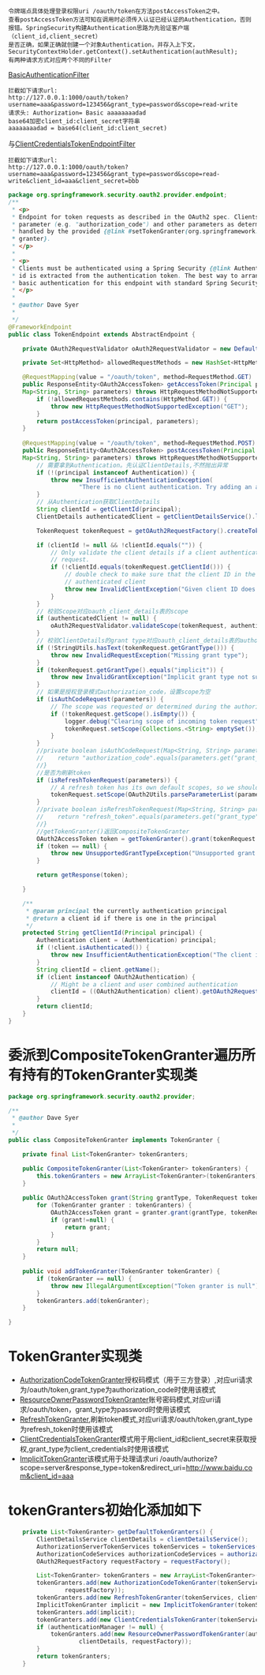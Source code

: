 ```text
令牌端点具体处理登录权限uri /oauth/token在方法postAccessToken之中。
查看postAccessToken方法可知在调用时必须传入认证已经认证的Authentication，否则报错。SpringSecurity构建Authentication思路为先验证客户端（client_id,client_secret）
是否正确，如果正确就创建一个对象Authentication，并存入上下文，SecurityContextHolder.getContext().setAuthentication(authResult);
有两种请求方式对应两个不同的Filter
```
[BasicAuthenticationFilter](https://github.com/lucky-xin/Learning/blob/gh-pages/md/SpringSecurity%26OAuth2%E5%AE%89%E5%85%A8%E6%A1%86%E6%9E%B6%E5%AD%A6%E4%B9%A0-BasicAuthenticationFilter.md)
```text
拦截如下请求url:
http://127.0.0.1:1000/oauth/token?username=aaa&password=123456&grant_type=password&scope=read-write
请求头: Authorization= Basic aaaaaaaadad
base64加密client_id:client_secret字符串
aaaaaaaadad = base64(client_id:client_secret) 
```
与[ClientCredentialsTokenEndpointFilter](https://github.com/lucky-xin/Learning/blob/gh-pages/md/SpringSecurity%26OAuth2%E5%AE%89%E5%85%A8%E6%A1%86%E6%9E%B6%E5%AD%A6%E4%B9%A0-ClientCredentialTokenEndpointFilter.md)
```text
拦截如下请求url:
http://127.0.0.1:1000/oauth/token?username=aaa&password=123456&grant_type=password&scope=read-write&client_id=aaa&client_secret=bbb
```
```java
package org.springframework.security.oauth2.provider.endpoint;
/**
 * <p>
 * Endpoint for token requests as described in the OAuth2 spec. Clients post requests with a <code>grant_type</code>
 * parameter (e.g. "authorization_code") and other parameters as determined by the grant type. Supported grant types are
 * handled by the provided {@link #setTokenGranter(org.springframework.security.oauth2.provider.TokenGranter) token
 * granter}.
 * </p>
 * 
 * <p>
 * Clients must be authenticated using a Spring Security {@link Authentication} to access this endpoint, and the client
 * id is extracted from the authentication token. The best way to arrange this (as per the OAuth2 spec) is to use HTTP
 * basic authentication for this endpoint with standard Spring Security support.
 * </p>
 * 
 * @author Dave Syer
 * 
 */
@FrameworkEndpoint
public class TokenEndpoint extends AbstractEndpoint {

	private OAuth2RequestValidator oAuth2RequestValidator = new DefaultOAuth2RequestValidator();

	private Set<HttpMethod> allowedRequestMethods = new HashSet<HttpMethod>(Arrays.asList(HttpMethod.POST));

	@RequestMapping(value = "/oauth/token", method=RequestMethod.GET)
	public ResponseEntity<OAuth2AccessToken> getAccessToken(Principal principal, @RequestParam
	Map<String, String> parameters) throws HttpRequestMethodNotSupportedException {
		if (!allowedRequestMethods.contains(HttpMethod.GET)) {
			throw new HttpRequestMethodNotSupportedException("GET");
		}
		return postAccessToken(principal, parameters);
	}
	
	@RequestMapping(value = "/oauth/token", method=RequestMethod.POST)
	public ResponseEntity<OAuth2AccessToken> postAccessToken(Principal principal, @RequestParam
	Map<String, String> parameters) throws HttpRequestMethodNotSupportedException {
        // 需要拿到Authentication。先认证ClientDetails,不然抛出异常
		if (!(principal instanceof Authentication)) {
			throw new InsufficientAuthenticationException(
					"There is no client authentication. Try adding an appropriate authentication filter.");
		}
        // 从Authentication获取ClientDetails
		String clientId = getClientId(principal);
		ClientDetails authenticatedClient = getClientDetailsService().loadClientByClientId(clientId);

		TokenRequest tokenRequest = getOAuth2RequestFactory().createTokenRequest(parameters, authenticatedClient);

		if (clientId != null && !clientId.equals("")) {
			// Only validate the client details if a client authenticated during this
			// request.
			if (!clientId.equals(tokenRequest.getClientId())) {
				// double check to make sure that the client ID in the token request is the same as that in the
				// authenticated client
				throw new InvalidClientException("Given client ID does not match authenticated client");
			}
		}
        // 校验Scope对应oauth_client_details表的scope
		if (authenticatedClient != null) {
			oAuth2RequestValidator.validateScope(tokenRequest, authenticatedClient);
		}
        // 校验ClientDetails的grant type对应oauth_client_details表的authorized_grant_types
		if (!StringUtils.hasText(tokenRequest.getGrantType())) {
			throw new InvalidRequestException("Missing grant type");
		}
		if (tokenRequest.getGrantType().equals("implicit")) {
			throw new InvalidGrantException("Implicit grant type not supported from token endpoint");
		}
        // 如果是授权登录模式authorization_code，设置scope为空
		if (isAuthCodeRequest(parameters)) {
			// The scope was requested or determined during the authorization step
			if (!tokenRequest.getScope().isEmpty()) {
				logger.debug("Clearing scope of incoming token request");
				tokenRequest.setScope(Collections.<String> emptySet());
			}
		}
		//private boolean isAuthCodeRequest(Map<String, String> parameters) {
		//    return "authorization_code".equals(parameters.get("grant_type")) && parameters.get("code") != null;
		//}
        //是否为刷新token
		if (isRefreshTokenRequest(parameters)) {
			// A refresh token has its own default scopes, so we should ignore any added by the factory here.
			tokenRequest.setScope(OAuth2Utils.parseParameterList(parameters.get(OAuth2Utils.SCOPE)));
		}
        //private boolean isRefreshTokenRequest(Map<String, String> parameters) {
		//    return "refresh_token".equals(parameters.get("grant_type")) && parameters.get("refresh_token") != null;
		//}
        //getTokenGranter()返回CompositeTokenGranter
		OAuth2AccessToken token = getTokenGranter().grant(tokenRequest.getGrantType(), tokenRequest);
		if (token == null) {
			throw new UnsupportedGrantTypeException("Unsupported grant type: " + tokenRequest.getGrantType());
		}

		return getResponse(token);

	}

	/**
	 * @param principal the currently authentication principal
	 * @return a client id if there is one in the principal
	 */
	protected String getClientId(Principal principal) {
		Authentication client = (Authentication) principal;
		if (!client.isAuthenticated()) {
			throw new InsufficientAuthenticationException("The client is not authenticated.");
		}
		String clientId = client.getName();
		if (client instanceof OAuth2Authentication) {
			// Might be a client and user combined authentication
			clientId = ((OAuth2Authentication) client).getOAuth2Request().getClientId();
		}
		return clientId;
	}
}

```
# 委派到CompositeTokenGranter遍历所有持有的TokenGranter实现类
```java
package org.springframework.security.oauth2.provider;

/**
 * @author Dave Syer
 * 
 */
public class CompositeTokenGranter implements TokenGranter {

	private final List<TokenGranter> tokenGranters;

	public CompositeTokenGranter(List<TokenGranter> tokenGranters) {
		this.tokenGranters = new ArrayList<TokenGranter>(tokenGranters);
	}
	
	public OAuth2AccessToken grant(String grantType, TokenRequest tokenRequest) {
		for (TokenGranter granter : tokenGranters) {
			OAuth2AccessToken grant = granter.grant(grantType, tokenRequest);
			if (grant!=null) {
				return grant;
			}
		}
		return null;
	}
	
	public void addTokenGranter(TokenGranter tokenGranter) {
		if (tokenGranter == null) {
			throw new IllegalArgumentException("Token granter is null");
		}
		tokenGranters.add(tokenGranter);
	}

}
```
# TokenGranter实现类
* [AuthorizationCodeTokenGranter](https://github.com/lucky-xin/Learning/blob/gh-pages/md/SpringSecurity%26OAuth2%E5%AE%89%E5%85%A8%E6%A1%86%E6%9E%B6%E5%AD%A6%E4%B9%A0-AuthorizationCodeTokenGranter.md)授权码模式（用于三方登录）,对应uri请求为/oauth/token,grant_type为authorization_code时使用该模式
* [ResourceOwnerPasswordTokenGranter](https://github.com/lucky-xin/Learning/blob/gh-pages/md/SpringSecurity%26OAuth2%E5%AE%89%E5%85%A8%E6%A1%86%E6%9E%B6%E5%AD%A6%E4%B9%A0-ResourceOwnerPasswordTokenGranter.md)账号密码模式,对应uri请求/oauth/token，grant_type为password时使用该模式
* [RefreshTokenGranter](https://github.com/lucky-xin/Learning/blob/gh-pages/md/SpringSecurity%26OAuth2%E5%AE%89%E5%85%A8%E6%A1%86%E6%9E%B6%E5%AD%A6%E4%B9%A0-RefreshTokenGranter.md),刷新token模式,对应uri请求/oauth/token,grant_type为refresh_token时使用该模式
* [ClientCredentialsTokenGranter](https://github.com/lucky-xin/Learning/blob/gh-pages/md/SpringSecurity%26OAuth2%E5%AE%89%E5%85%A8%E6%A1%86%E6%9E%B6%E5%AD%A6%E4%B9%A0-ClientCredentialsTokenGranter.md)模式用于用client_id和client_secret来获取授权,grant_type为client_credentials时使用该模式
* [ImplicitTokenGranter](https://github.com/lucky-xin/Learning/blob/gh-pages/md/SpringSecurity%26OAuth2%E5%AE%89%E5%85%A8%E6%A1%86%E6%9E%B6%E5%AD%A6%E4%B9%A0-ImplicitTokenGranter.md)该模式用于处理请求uri /oauth/authorize?scope=server&response_type=token&redirect_uri=http://www.baidu.com&client_id=aaa
# tokenGranters初始化添加如下
```java
	private List<TokenGranter> getDefaultTokenGranters() {
		ClientDetailsService clientDetails = clientDetailsService();
		AuthorizationServerTokenServices tokenServices = tokenServices();
		AuthorizationCodeServices authorizationCodeServices = authorizationCodeServices();
		OAuth2RequestFactory requestFactory = requestFactory();

		List<TokenGranter> tokenGranters = new ArrayList<TokenGranter>();
		tokenGranters.add(new AuthorizationCodeTokenGranter(tokenServices, authorizationCodeServices, clientDetails,
				requestFactory));
		tokenGranters.add(new RefreshTokenGranter(tokenServices, clientDetails, requestFactory));
		ImplicitTokenGranter implicit = new ImplicitTokenGranter(tokenServices, clientDetails, requestFactory);
		tokenGranters.add(implicit);
		tokenGranters.add(new ClientCredentialsTokenGranter(tokenServices, clientDetails, requestFactory));
		if (authenticationManager != null) {
			tokenGranters.add(new ResourceOwnerPasswordTokenGranter(authenticationManager, tokenServices,
					clientDetails, requestFactory));
		}
		return tokenGranters;
	}
```

